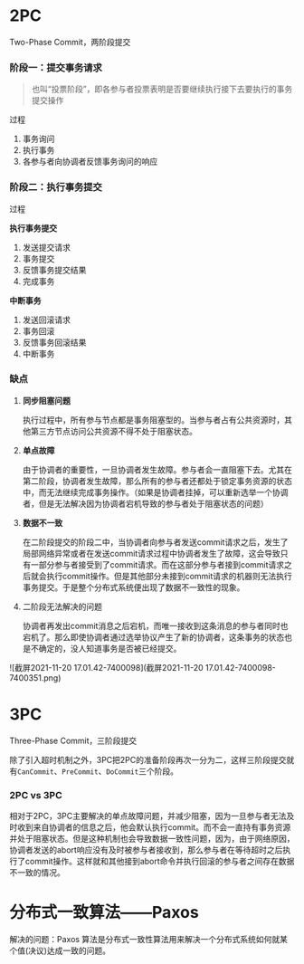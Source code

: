 # 2PC

Two-Phase Commit，两阶段提交

### 阶段一：提交事务请求

> 也叫“投票阶段”，即各参与者投票表明是否要继续执行接下去要执行的事务提交操作



过程

1. 事务询问
2. 执行事务
3. 各参与者向协调者反馈事务询问的响应

### 阶段二：执行事务提交

过程

**执行事务提交**

1. 发送提交请求
2. 事务提交
3. 反馈事务提交结果
4. 完成事务



**中断事务**

1. 发送回滚请求
2. 事务回滚
3. 反馈事务回滚结果
4. 中断事务



### 缺点

1. **同步阻塞问题**

   执行过程中，所有参与节点都是事务阻塞型的。当参与者占有公共资源时，其他第三方节点访问公共资源不得不处于阻塞状态。

   

2. **单点故障**

   由于协调者的重要性，一旦协调者发生故障。参与者会一直阻塞下去。尤其在第二阶段，协调者发生故障，那么所有的参与者还都处于锁定事务资源的状态中，而无法继续完成事务操作。（如果是协调者挂掉，可以重新选举一个协调者，但是无法解决因为协调者宕机导致的参与者处于阻塞状态的问题）

   

3. **数据不一致**

   在二阶段提交的阶段二中，当协调者向参与者发送commit请求之后，发生了局部网络异常或者在发送commit请求过程中协调者发生了故障，这会导致只有一部分参与者接受到了commit请求。而在这部分参与者接到commit请求之后就会执行commit操作。但是其他部分未接到commit请求的机器则无法执行事务提交。于是整个分布式系统便出现了数据不一致性的现象。

   

4. 二阶段无法解决的问题

   协调者再发出commit消息之后宕机，而唯一接收到这条消息的参与者同时也宕机了。那么即使协调者通过选举协议产生了新的协调者，这条事务的状态也是不确定的，没人知道事务是否被已经提交。



![截屏2021-11-20 17.01.42-7400098](截屏2021-11-20 17.01.42-7400098-7400351.png)![]()

# 3PC

Three-Phase Commit，三阶段提交

除了引入超时机制之外，3PC把2PC的准备阶段再次一分为二，这样三阶段提交就有`CanCommit`、`PreCommit`、`DoCommit`三个阶段。



### 2PC vs 3PC

相对于2PC，3PC主要解决的单点故障问题，并减少阻塞，因为一旦参与者无法及时收到来自协调者的信息之后，他会默认执行commit。而不会一直持有事务资源并处于阻塞状态。但是这种机制也会导致数据一致性问题，因为，由于网络原因，协调者发送的abort响应没有及时被参与者接收到，那么参与者在等待超时之后执行了commit操作。这样就和其他接到abort命令并执行回滚的参与者之间存在数据不一致的情况。



# 分布式一致算法——Paxos

解决的问题：Paxos 算法是分布式一致性算法用来解决一个分布式系统如何就某个值(决议)达成一致的问题。

